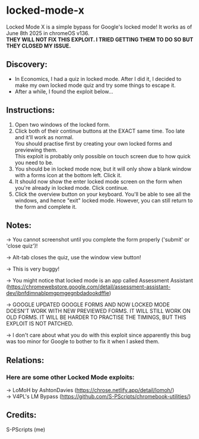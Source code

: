 # locked-mode-x
Locked Mode X is a simple bypass for Google's locked mode! It works as of June 8th 2025 in chromeOS v136. <br>
**THEY WILL NOT FIX THIS EXPLOIT. I TRIED GETTING THEM TO DO SO BUT THEY CLOSED MY ISSUE.**

## Discovery:
- In Economics, I had a quiz in locked mode. After I did it, I decided to make my own locked mode quiz and try some things to escape it.
- After a while, I found the exploit below...

## Instructions:
1. Open two windows of the locked form.
2. Click both of their continue buttons at the EXACT same time. Too late and it'll work as normal. <br>
   You should practise first by creating your own locked forms and previewing them. <br>
   This exploit is probably only possible on touch screen due to how quick you need to be. <br>
4. You should be in locked mode now, but it will only show a blank window with a forms icon at the bottom left. Click it.
5. It should now show the enter locked mode screen on the form when you're already in locked mode. Click continue.
6. Click the overview button on your keyboard. You'll be able to see all the windows, and hence "exit" locked mode. However, you can still return to the form and complete it.

## Notes:
-> You cannot screenshot until you complete the form properly ('submit' or 'close quiz')! <br>

-> Alt-tab closes the quiz, use the window view button! <br>

-> This is very buggy! <br>

-> You might notice that locked mode is an app called Assessment Assistant (https://chromewebstore.google.com/detail/assessment-assistant-dev/ibnfdimnablpmgpmgegnbdadookdffie) <br>

-> GOOGLE UPDATED GOOGLE FORMS AND NOW LOCKED MODE DOESN'T WORK WITH NEW PREVIEWED FORMS. IT WILL STILL WORK ON OLD FORMS. IT WILL BE HARDER TO PRACTISE THE TIMINGS, BUT THIS EXPLOIT IS NOT PATCHED. <br> 

-> I don't care about what you do with this exploit since apparently this bug was too minor for Google to bother to fix it when I asked them. <br>

## Relations:
### Here are some other Locked Mode exploits:
-> LoMoH by AshtonDavies (https://chrose.netlify.app/detail/lomoh/) <br>
-> V4PL's LM Bypass (https://github.com/S-PScripts/chromebook-utilities/)

## Credits:
S-PScripts (me)
